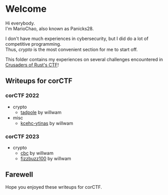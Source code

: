 # Welcome

Hi everybody.<br>
I'm MarioChao, also known as Panicks28.

I don't have much experiences in cybersecurity, but I did do a lot of competitive programming.<br>
Thus, _crypto_ is the most convenient section for me to start off.


This folder contains my experiences on several challenges encountered in [Crusaders of Rust's CTF](https://ctf.cor.team/)!

## Writeups for corCTF

### corCTF 2022

* crypto
    * [tadpole](corCTF2022/crypto/tadpole.md) by willwam
* misc
    * [kcehc-ytinas](corCTF2022/misc/kcehc-ytinas.md) by willwam

### corCTF 2023

* crypto
    * [cbc](corCTF2023/crypto/cbc.md) by willwam
    * [fizzbuzz100](corCTF2023/crypto/fizzbuzz100.md) by willwam

## Farewell

Hope you enjoyed these writeups for corCTF.